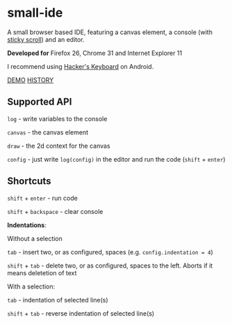 small-ide
=========

A small browser based IDE, featuring a canvas element, a console (with [sticky scroll](http://stackoverflow.com/questions/18614301/keep-overflow-div-scrolled-to-bottom-unless-user-scrolls-up/21067431#21067431)) and an editor.

**Developed for**
Firefox 26, Chrome 31 and Internet Explorer 11

I recommend using [Hacker's Keyboard](https://play.google.com/store/apps/details?id=org.pocketworkstation.pckeyboard) on Android.

[DEMO](http://dotnetcarpenter.github.io/small-ide/) [HISTORY](HISTORY.md)

## Supported API

`log` - write variables to the console

`canvas` - the canvas element

`draw` - the 2d context for the canvas

`config` - just write `log(config)` in the editor and run the code (`shift` + `enter`)


## Shortcuts

`shift` + `enter` - run code

`shift` + `backspace` - clear console

**Indentations**:

Without a selection

`tab` - insert two, or as configured, spaces (e.g. `config.indentation = 4`)

`shift` + `tab` - delete two, or as configured, spaces to the left. Aborts if it means deletetion of text

With a selection:

`tab` - indentation of selected line(s)

`shift` + `tab` - reverse indentation of selected line(s)